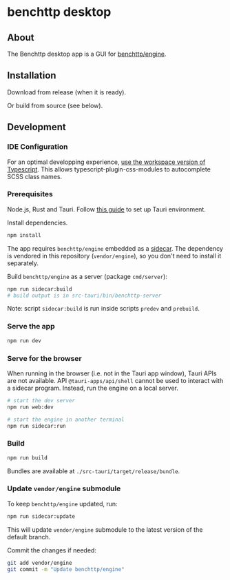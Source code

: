 # benchttp desktop

## About

The Benchttp desktop app is a GUI for [benchttp/engine](https://github.com/benchttp/engine#readme).

## Installation

Download from release (when it is ready).

Or build from source (see below).

## Development

### IDE Configuration

For an optimal developping experience, [use the workspace version of Typescript](https://code.visualstudio.com/docs/typescript/typescript-compiling#_using-the-workspace-version-of-typescript). This allows typescript-plugin-css-modules to autocomplete SCSS class names.

### Prerequisites

Node.js, Rust and Tauri. Follow [this guide](https://tauri.app/v1/guides/getting-started/prerequisites/) to set up Tauri environment.

Install dependencies.

```sh
npm install
```

The app requires `benchttp/engine` embedded as a [sidecar](https://tauri.app/v1/guides/building/sidecar).
The dependency is vendored in this repository (`vendor/engine`), so you don't need to install it separately.

Build `benchttp/engine` as a server (package `cmd/server`):

```sh
npm run sidecar:build
# build output is in src-tauri/bin/benchttp-server
```

Note: script `sidecar:build` is run inside scripts `predev` and `prebuild`.

### Serve the app

```sh
npm run dev
```

### Serve for the browser

When running in the browser (i.e. not in the Tauri app window), Tauri APIs are not available. API `@tauri-apps/api/shell` cannot be used to interact with a sidecar program. Instead, run the engine on a local server.

```sh
# start the dev server
npm run web:dev
```

```sh
# start the engine in another terminal
npm run sidecar:run
```

### Build

```sh
npm run build
```

Bundles are available at `./src-tauri/target/release/bundle`.

### Update `vendor/engine` submodule

To keep `benchttp/engine` updated, run:

```sh
npm run sidecar:update
```

This will update `vendor/engine` submodule to the latest version of the default branch.

Commit the changes if needed:

```sh
git add vendor/engine
git commit -m "Update benchttp/engine"
```
